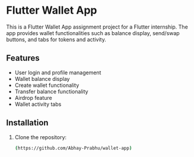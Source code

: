 # Flutter Wallet App

This is a Flutter Wallet App assignment project for a Flutter internship. The app provides wallet functionalities such as balance display, send/swap buttons, and tabs for tokens and activity.

## Features

- User login and profile management
- Wallet balance display
- Create wallet functionality
- Transfer balance functionality
- Airdrop feature
- Wallet activity tabs

## Installation

1. Clone the repository:
   ```bash
   (https://github.com/Abhay-Prabhu/wallet-app)
